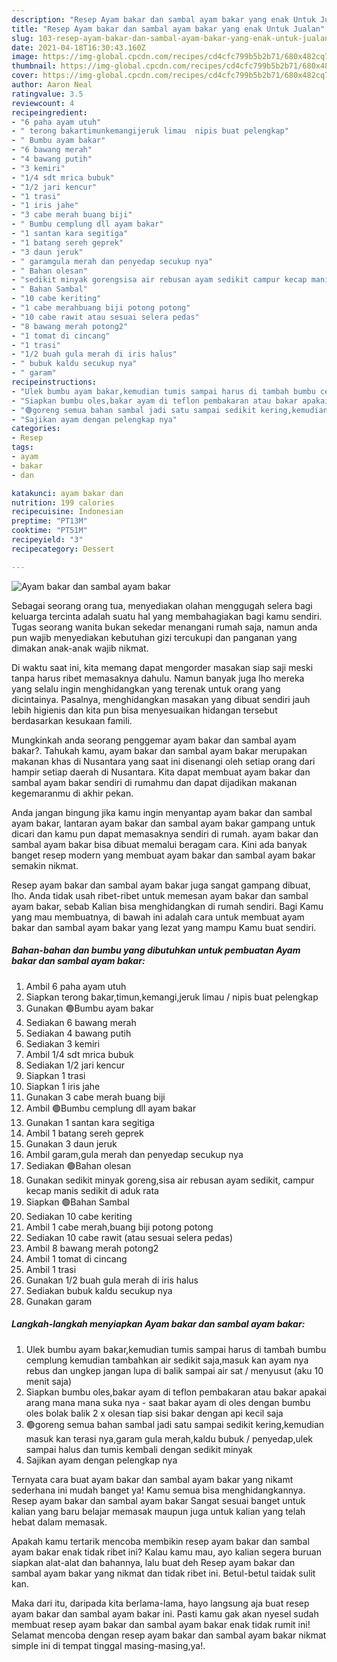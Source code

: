 ```yaml
---
description: "Resep Ayam bakar dan sambal ayam bakar yang enak Untuk Jualan"
title: "Resep Ayam bakar dan sambal ayam bakar yang enak Untuk Jualan"
slug: 103-resep-ayam-bakar-dan-sambal-ayam-bakar-yang-enak-untuk-jualan
date: 2021-04-18T16:30:43.160Z
image: https://img-global.cpcdn.com/recipes/cd4cfc799b5b2b71/680x482cq70/ayam-bakar-dan-sambal-ayam-bakar-foto-resep-utama.jpg
thumbnail: https://img-global.cpcdn.com/recipes/cd4cfc799b5b2b71/680x482cq70/ayam-bakar-dan-sambal-ayam-bakar-foto-resep-utama.jpg
cover: https://img-global.cpcdn.com/recipes/cd4cfc799b5b2b71/680x482cq70/ayam-bakar-dan-sambal-ayam-bakar-foto-resep-utama.jpg
author: Aaron Neal
ratingvalue: 3.5
reviewcount: 4
recipeingredient:
- "6 paha ayam utuh"
- " terong bakartimunkemangijeruk limau  nipis buat pelengkap"
- " Bumbu ayam bakar"
- "6 bawang merah"
- "4 bawang putih"
- "3 kemiri"
- "1/4 sdt mrica bubuk"
- "1/2 jari kencur"
- "1 trasi"
- "1 iris jahe"
- "3 cabe merah buang biji"
- " Bumbu cemplung dll ayam bakar"
- "1 santan kara segitiga"
- "1 batang sereh geprek"
- "3 daun jeruk"
- " garamgula merah dan penyedap secukup nya"
- " Bahan olesan"
- "sedikit minyak gorengsisa air rebusan ayam sedikit campur kecap manis sedikit di aduk rata"
- " Bahan Sambal"
- "10 cabe keriting"
- "1 cabe merahbuang biji potong potong"
- "10 cabe rawit atau sesuai selera pedas"
- "8 bawang merah potong2"
- "1 tomat di cincang"
- "1 trasi"
- "1/2 buah gula merah di iris halus"
- " bubuk kaldu secukup nya"
- " garam"
recipeinstructions:
- "Ulek bumbu ayam bakar,kemudian tumis sampai harus di tambah bumbu cemplung kemudian tambahkan air sedikit saja,masuk kan ayam nya rebus dan ungkep jangan lupa di balik sampai air sat / menyusut (aku 10 menit saja)"
- "Siapkan bumbu oles,bakar ayam di teflon pembakaran atau bakar apakai arang mana mana suka nya  saat bakar ayam di oles dengan bumbu oles bolak balik 2 x olesan tiap sisi bakar dengan api kecil saja"
- "🟢goreng semua bahan sambal jadi satu sampai sedikit kering,kemudian masuk kan terasi nya,garam gula merah,kaldu bubuk / penyedap,ulek sampai halus dan tumis kembali dengan sedikit minyak"
- "Sajikan ayam dengan pelengkap nya"
categories:
- Resep
tags:
- ayam
- bakar
- dan

katakunci: ayam bakar dan 
nutrition: 199 calories
recipecuisine: Indonesian
preptime: "PT13M"
cooktime: "PT51M"
recipeyield: "3"
recipecategory: Dessert

---
```



![Ayam bakar dan sambal ayam bakar](https://img-global.cpcdn.com/recipes/cd4cfc799b5b2b71/680x482cq70/ayam-bakar-dan-sambal-ayam-bakar-foto-resep-utama.jpg)

Sebagai seorang orang tua, menyediakan olahan menggugah selera bagi keluarga tercinta adalah suatu hal yang membahagiakan bagi kamu sendiri. Tugas seorang  wanita bukan sekedar menangani rumah saja, namun anda pun wajib menyediakan kebutuhan gizi tercukupi dan panganan yang dimakan anak-anak wajib nikmat.

Di waktu  saat ini, kita memang dapat mengorder masakan siap saji meski tanpa harus ribet memasaknya dahulu. Namun banyak juga lho mereka yang selalu ingin menghidangkan yang terenak untuk orang yang dicintainya. Pasalnya, menghidangkan masakan yang dibuat sendiri jauh lebih higienis dan kita pun bisa menyesuaikan hidangan tersebut berdasarkan kesukaan famili. 



Mungkinkah anda seorang penggemar ayam bakar dan sambal ayam bakar?. Tahukah kamu, ayam bakar dan sambal ayam bakar merupakan makanan khas di Nusantara yang saat ini disenangi oleh setiap orang dari hampir setiap daerah di Nusantara. Kita dapat membuat ayam bakar dan sambal ayam bakar sendiri di rumahmu dan dapat dijadikan makanan kegemaranmu di akhir pekan.

Anda jangan bingung jika kamu ingin menyantap ayam bakar dan sambal ayam bakar, lantaran ayam bakar dan sambal ayam bakar gampang untuk dicari dan kamu pun dapat memasaknya sendiri di rumah. ayam bakar dan sambal ayam bakar bisa dibuat memalui beragam cara. Kini ada banyak banget resep modern yang membuat ayam bakar dan sambal ayam bakar semakin nikmat.

Resep ayam bakar dan sambal ayam bakar juga sangat gampang dibuat, lho. Anda tidak usah ribet-ribet untuk memesan ayam bakar dan sambal ayam bakar, sebab Kalian bisa menghidangkan di rumah sendiri. Bagi Kamu yang mau membuatnya, di bawah ini adalah cara untuk membuat ayam bakar dan sambal ayam bakar yang lezat yang mampu Kamu buat sendiri.

<!--inarticleads1-->

##### Bahan-bahan dan bumbu yang dibutuhkan untuk pembuatan Ayam bakar dan sambal ayam bakar:

1. Ambil 6 paha ayam utuh
1. Siapkan  terong bakar,timun,kemangi,jeruk limau / nipis buat pelengkap
1. Gunakan  🟢Bumbu ayam bakar
1. Sediakan 6 bawang merah
1. Sediakan 4 bawang putih
1. Sediakan 3 kemiri
1. Ambil 1/4 sdt mrica bubuk
1. Sediakan 1/2 jari kencur
1. Siapkan 1 trasi
1. Siapkan 1 iris jahe
1. Gunakan 3 cabe merah buang biji
1. Ambil  🟢Bumbu cemplung dll ayam bakar
1. Gunakan 1 santan kara segitiga
1. Ambil 1 batang sereh geprek
1. Gunakan 3 daun jeruk
1. Ambil  garam,gula merah dan penyedap secukup nya
1. Sediakan  🟢Bahan olesan
1. Gunakan sedikit minyak goreng,sisa air rebusan ayam sedikit, campur kecap manis sedikit di aduk rata
1. Siapkan  🟢Bahan Sambal
1. Sediakan 10 cabe keriting
1. Ambil 1 cabe merah,buang biji potong potong
1. Sediakan 10 cabe rawit (atau sesuai selera pedas)
1. Ambil 8 bawang merah potong2
1. Ambil 1 tomat di cincang
1. Ambil 1 trasi
1. Gunakan 1/2 buah gula merah di iris halus
1. Sediakan  bubuk kaldu secukup nya
1. Gunakan  garam




<!--inarticleads2-->

##### Langkah-langkah menyiapkan Ayam bakar dan sambal ayam bakar:

1. Ulek bumbu ayam bakar,kemudian tumis sampai harus di tambah bumbu cemplung kemudian tambahkan air sedikit saja,masuk kan ayam nya rebus dan ungkep jangan lupa di balik sampai air sat / menyusut (aku 10 menit saja)
1. Siapkan bumbu oles,bakar ayam di teflon pembakaran atau bakar apakai arang mana mana suka nya  - saat bakar ayam di oles dengan bumbu oles bolak balik 2 x olesan tiap sisi bakar dengan api kecil saja
1. 🟢goreng semua bahan sambal jadi satu sampai sedikit kering,kemudian masuk kan terasi nya,garam gula merah,kaldu bubuk / penyedap,ulek sampai halus dan tumis kembali dengan sedikit minyak
1. Sajikan ayam dengan pelengkap nya




Ternyata cara buat ayam bakar dan sambal ayam bakar yang nikamt sederhana ini mudah banget ya! Kamu semua bisa menghidangkannya. Resep ayam bakar dan sambal ayam bakar Sangat sesuai banget untuk kalian yang baru belajar memasak maupun juga untuk kalian yang telah hebat dalam memasak.

Apakah kamu tertarik mencoba membikin resep ayam bakar dan sambal ayam bakar enak tidak ribet ini? Kalau kamu mau, ayo kalian segera buruan siapkan alat-alat dan bahannya, lalu buat deh Resep ayam bakar dan sambal ayam bakar yang nikmat dan tidak ribet ini. Betul-betul taidak sulit kan. 

Maka dari itu, daripada kita berlama-lama, hayo langsung aja buat resep ayam bakar dan sambal ayam bakar ini. Pasti kamu gak akan nyesel sudah membuat resep ayam bakar dan sambal ayam bakar enak tidak rumit ini! Selamat mencoba dengan resep ayam bakar dan sambal ayam bakar nikmat simple ini di tempat tinggal masing-masing,ya!.

